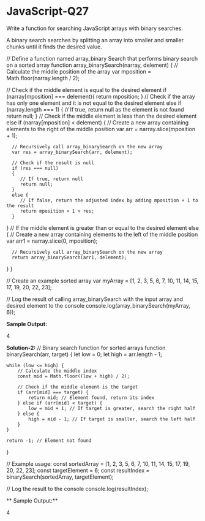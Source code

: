 # JavaScript-Q27

Write a function for searching JavaScript arrays with binary searches.

A binary search searches by splitting an array into smaller and smaller chunks until it finds the desired value.

// Define a function named array_binary Search that performs binary search on a sorted array
function array_binarySearch(narray, delement) {
   // Calculate the middle position of the array
   var mposition = Math.floor(narray.length / 2);

   // Check if the middle element is equal to the desired element
   if (narray[mposition] === delement){
      return mposition;
   }
   // Check if the array has only one element and it is not equal to the desired element
   else if (narray.length === 1) 
   {
      // If true, return null as the element is not found
      return null;
   }
   // Check if the middle element is less than the desired element
   else if (narray[mposition] < delement) {
      // Create a new array containing elements to the right of the middle position
      var arr = narray.slice(mposition + 1);
      
      // Recursively call array_binarySearch on the new array
      var res = array_binarySearch(arr, delement);
      
      // Check if the result is null
      if (res === null)
      {
         // If true, return null
         return null;
      }
      else {
         // If false, return the adjusted index by adding mposition + 1 to the result
         return mposition + 1 + res;
      }
   }
   // If the middle element is greater than or equal to the desired element
   else {
      // Create a new array containing elements to the left of the middle position
      var arr1 = narray.slice(0, mposition);
      
      // Recursively call array_binarySearch on the new array
      return array_binarySearch(arr1, delement);
   }
}

// Create an example sorted array
var myArray = [1, 2, 3, 5, 6, 7, 10, 11, 14, 15, 17, 19, 20, 22, 23];

// Log the result of calling array_binarySearch with the input array and desired element to the console
console.log(array_binarySearch(myArray, 6)); 
 
**Sample Output:**

4

**Solution-2:**
// Binary search function for sorted arrays
function binarySearch(arr, target) {
    let low = 0;
    let high = arr.length - 1;

    while (low <= high) {
        // Calculate the middle index
        const mid = Math.floor((low + high) / 2);

        // Check if the middle element is the target
        if (arr[mid] === target) {
            return mid; // Element found, return its index
        } else if (arr[mid] < target) {
            low = mid + 1; // If target is greater, search the right half
        } else {
            high = mid - 1; // If target is smaller, search the left half
        }
    }

    return -1; // Element not found
}

// Example usage:
const sortedArray = [1, 2, 3, 5, 6, 7, 10, 11, 14, 15, 17, 19, 20, 22, 23];
const targetElement = 6;
const resultIndex = binarySearch(sortedArray, targetElement);

// Log the result to the console
console.log(resultIndex);

** Sample Output:**

4

